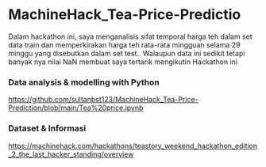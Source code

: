 # MachineHack_Tea-Price-Predictio

Dalam hackathon ini, saya menganalisis sifat temporal harga teh dalam set data train dan memperkirakan harga teh rata-rata mingguan selama 29 minggu yang disebutkan dalam set test..
Walaupun data ini sedikit tetapi banyak nya nilai NaN membuat saya tertarik mengikutin Hackathon ini
<br>

### Data analysis & modelling with Python
https://github.com/sultanbst123/MachineHack_Tea-Price-Prediction/blob/main/Tea%20price.ipynb

### Dataset & Informasi

https://machinehack.com/hackathons/teastory_weekend_hackathon_edition_2_the_last_hacker_standing/overview
